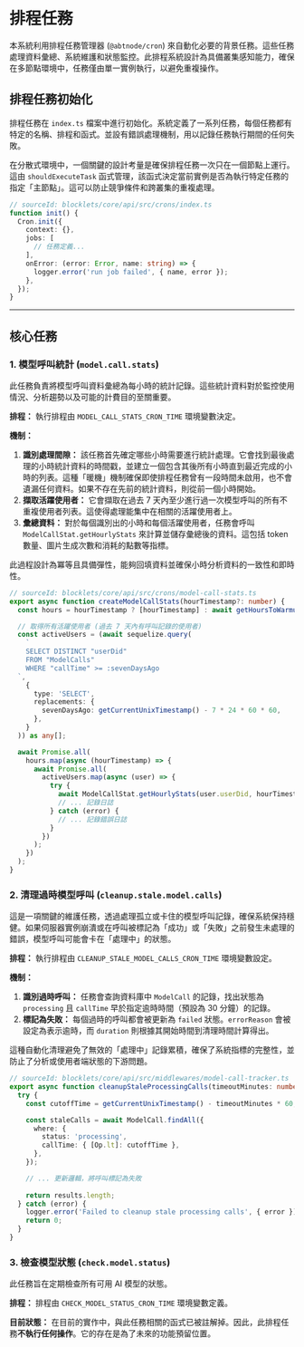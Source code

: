 # 排程任務

本系統利用排程任務管理器 (`@abtnode/cron`) 來自動化必要的背景任務。這些任務處理資料彙總、系統維護和狀態監控。此排程系統設計為具備叢集感知能力，確保在多節點環境中，任務僅由單一實例執行，以避免重複操作。

## 排程任務初始化

排程任務在 `index.ts` 檔案中進行初始化。系統定義了一系列任務，每個任務都有特定的名稱、排程和函式。並設有錯誤處理機制，用以記錄任務執行期間的任何失敗。

在分散式環境中，一個關鍵的設計考量是確保排程任務一次只在一個節點上運行。這由 `shouldExecuteTask` 函式管理，該函式決定當前實例是否為執行特定任務的指定「主節點」。這可以防止競爭條件和跨叢集的重複處理。

```typescript
// sourceId: blocklets/core/api/src/crons/index.ts
function init() {
  Cron.init({
    context: {},
    jobs: [
      // 任務定義...
    ],
    onError: (error: Error, name: string) => {
      logger.error('run job failed', { name, error });
    },
  });
}
```

---

## 核心任務

### 1. 模型呼叫統計 (`model.call.stats`)

此任務負責將模型呼叫資料彙總為每小時的統計記錄。這些統計資料對於監控使用情況、分析趨勢以及可能的計費目的至關重要。

**排程：**
執行排程由 `MODEL_CALL_STATS_CRON_TIME` 環境變數決定。

**機制：**
1.  **識別處理間隙：** 該任務首先確定哪些小時需要進行統計處理。它會找到最後處理的小時統計資料的時間戳，並建立一個包含其後所有小時直到最近完成的小時的列表。這種「暖機」機制確保即使排程任務曾有一段時間未啟用，也不會遺漏任何資料。如果不存在先前的統計資料，則從前一個小時開始。
2.  **擷取活躍使用者：** 它會擷取在過去 7 天內至少進行過一次模型呼叫的所有不重複使用者列表。這使得處理能集中在相關的活躍使用者上。
3.  **彙總資料：** 對於每個識別出的小時和每個活躍使用者，任務會呼叫 `ModelCallStat.getHourlyStats` 來計算並儲存彙總後的資料。這包括 token 數量、圖片生成次數和消耗的點數等指標。

此過程設計為冪等且具備彈性，能夠回填資料並確保小時分析資料的一致性和即時性。

```typescript
// sourceId: blocklets/core/api/src/crons/model-call-stats.ts
export async function createModelCallStats(hourTimestamp?: number) {
  const hours = hourTimestamp ? [hourTimestamp] : await getHoursToWarmup();

  // 取得所有活躍使用者 (過去 7 天內有呼叫記錄的使用者)
  const activeUsers = (await sequelize.query(
    `
    SELECT DISTINCT "userDid" 
    FROM "ModelCalls" 
    WHERE "callTime" >= :sevenDaysAgo
  `,
    {
      type: 'SELECT',
      replacements: {
        sevenDaysAgo: getCurrentUnixTimestamp() - 7 * 24 * 60 * 60,
      },
    }
  )) as any[];

  await Promise.all(
    hours.map(async (hourTimestamp) => {
      await Promise.all(
        activeUsers.map(async (user) => {
          try {
            await ModelCallStat.getHourlyStats(user.userDid, hourTimestamp);
            // ... 記錄日誌
          } catch (error) {
            // ... 記錄錯誤日誌
          }
        })
      );
    })
  );
}
```

### 2. 清理過時模型呼叫 (`cleanup.stale.model.calls`)

這是一項關鍵的維護任務，透過處理孤立或卡住的模型呼叫記錄，確保系統保持穩健。如果伺服器實例崩潰或在呼叫被標記為「成功」或「失敗」之前發生未處理的錯誤，模型呼叫可能會卡在「處理中」的狀態。

**排程：**
執行排程由 `CLEANUP_STALE_MODEL_CALLS_CRON_TIME` 環境變數設定。

**機制：**
1.  **識別過時呼叫：** 任務會查詢資料庫中 `ModelCall` 的記錄，找出狀態為 `processing` 且 `callTime` 早於指定逾時時間（預設為 30 分鐘）的記錄。
2.  **標記為失敗：** 每個過時的呼叫都會被更新為 `failed` 狀態。`errorReason` 會被設定為表示逾時，而 `duration` 則根據其開始時間到清理時間計算得出。

這種自動化清理避免了無效的「處理中」記錄累積，確保了系統指標的完整性，並防止了分析或使用者端狀態的下游問題。

```typescript
// sourceId: blocklets/core/api/src/middlewares/model-call-tracker.ts
export async function cleanupStaleProcessingCalls(timeoutMinutes: number = 30): Promise<number> {
  try {
    const cutoffTime = getCurrentUnixTimestamp() - timeoutMinutes * 60;

    const staleCalls = await ModelCall.findAll({
      where: {
        status: 'processing',
        callTime: { [Op.lt]: cutoffTime },
      },
    });

    // ... 更新邏輯，將呼叫標記為失敗
    
    return results.length;
  } catch (error) {
    logger.error('Failed to cleanup stale processing calls', { error });
    return 0;
  }
}
```

### 3. 檢查模型狀態 (`check.model.status`)

此任務旨在定期檢查所有可用 AI 模型的狀態。

**排程：**
排程由 `CHECK_MODEL_STATUS_CRON_TIME` 環境變數定義。

**目前狀態：**
在目前的實作中，與此任務相關的函式已被註解掉。因此，此排程任務**不執行任何操作**。它的存在是為了未來的功能預留位置。